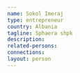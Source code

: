 ```yaml
---
name: Sokol Imeraj
type: entrepreneur
country: Albania
tagline: Sphaera shpk
description:
related-persons:
connections:
layout: person
---
```

